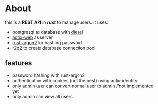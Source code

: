 # About

this is a **REST API** in **_rust_** to manage users.
it uses:

- postgresql as database with [diesel](https://diesel.rs)
- [actix-web](https://actix.rs/) as server
- [rust-argon2](https://crates.io/crates/rust-argon2) for hashing password
- r2d2 to create database connection pool

## features

- password hashing with rust-argon2
- authentication with cookies (not the best) using actix-identity
- only admin user can convert normal user to admin //not implemented yet
- only admin can view all users

